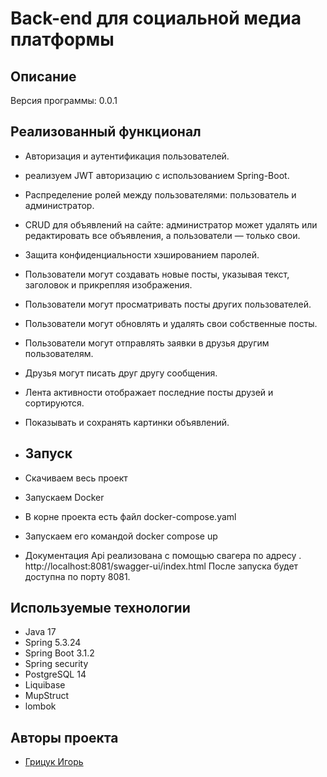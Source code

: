 <h1>Back-end для социальной медиа платформы</h1>

## Описание
Версия программы: 0.0.1




## Реализованный функционал

- Авторизация и аутентификация пользователей.
- реализуем JWT авторизацию с использованием Spring-Boot.
- Распределение ролей между пользователями: пользователь и администратор.
- CRUD для объявлений на сайте: администратор может удалять или редактировать все объявления, а пользователи — только свои.
- Защита конфиденциальности хэшированием паролей.
- Пользователи могут создавать новые посты, указывая текст, заголовок и прикрепляя изображения.
- Пользователи могут просматривать посты других пользователей.
- Пользователи могут обновлять и удалять свои собственные посты.
- Пользователи могут отправлять заявки в друзья другим пользователям.
- Друзья могут писать друг другу сообщения.
- Лента активности отображает последние посты друзей и сортируются.
- Показывать и сохранять картинки объявлений.
- ## Запуск


- Скачиваем весь проект
- Запускаем Docker
- В корне проекта есть файл docker-compose.yaml
- Запускаем его командой docker compose up
- Документация Api реализована с помощью свагера по адресу . http://localhost:8081/swagger-ui/index.html
  После запуска будет доступна по порту 8081.



## Используемые технологии

- Java 17
- Spring 5.3.24
- Spring Boot 3.1.2
- Spring security
- PostgreSQL 14
- Liquibase
- MupStruct
- lombok

## Авторы проекта


- <a  href="https://github.com/igr76">Грицук Игорь</a>


